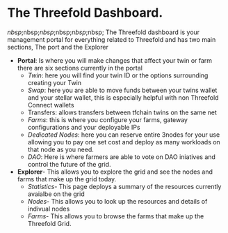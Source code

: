 # The Threefold Dashboard. 

$nbsp;$nbsp;$nbsp;$nbsp;$nbsp;$nbsp; The Threefold dashboard is your management portal for everything related to Threefold and has two main sections, The port and the Explorer
- **Portal**: Is where you will make changes that affect your twin or farm there are six sections currently in the portal 
  - *Twin*: here you will find your twin ID or the options surrounding creating your Twin
  - *Swap*: here you are able to move funds between your twins wallet and your stellar wallet, this is especially helpful with non Threefold Connect wallets
  - Transfers: allows transfers between tfchain twins on the same net 
  - *Farms*: this is where you configure your farms, gateway configurations and your deployable IPs
  - *Dedicated Nodes*: here you can reserve entire 3nodes for your use allowing you to pay one set cost and deploy as many workloads on that node as you need. 
  - *DAO*: Here is where farmers are able to vote on DAO iniatives and control the future of the grid. 
- **Explorer**- This allows you to explore the grid and see the nodes and farms that make up the grid today. 
  - *Statistics*- This page deploys a summary of the resources currently avaialbe on the grid 
  - *Nodes*- This allows you to look up the resources and details of indivual nodes 
  - *Farms*- This allows you to browse the farms that make up the Threefold Grid. 
